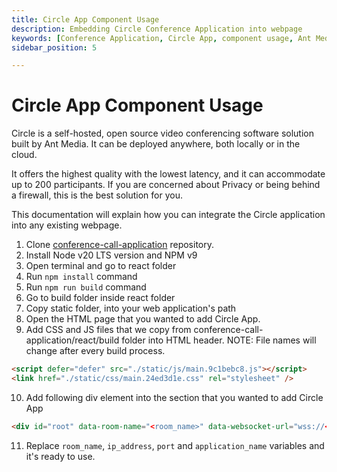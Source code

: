 ```yaml
---
title: Circle App Component Usage 
description: Embedding Circle Conference Application into webpage
keywords: [Conference Application, Circle App, component usage, Ant Media Server Documentation, Ant Media Server Tutorials]
sidebar_position: 5

---
```


# Circle App Component Usage

Circle is a self-hosted, open source video conferencing software solution built by Ant Media.  It can be deployed anywhere, both locally or in the cloud. 

It offers the highest quality with the lowest latency, and it can accommodate up to 200 participants. If you are concerned about Privacy or being behind a firewall, this is the best solution for you.

This documentation will explain how you can integrate the Circle application into any existing webpage.



1. Clone [conference-call-application](https://github.com/ant-media/conference-call-application) repository.
2. Install Node v20 LTS version and NPM v9
3. Open terminal and go to react folder 
4. Run ```npm install``` command
5. Run ```npm run build``` command
6. Go to build folder inside react folder
7. Copy static folder, into your web application's path
8. Open the HTML page that you wanted to add Circle App.
9. Add CSS and JS files that we copy from conference-call-application/react/build folder into HTML header. NOTE: File names will change after every build process.

```html
<script defer="defer" src="./static/js/main.9c1bebc8.js"></script>
<link href="./static/css/main.24ed3d1e.css" rel="stylesheet" />
```

10. Add following div element into the section that you wanted to add Circle App

```html
<div id="root" data-room-name="<room_name>" data-websocket-url="wss://<ip_address>:<port>/<application_name>/websocket" style="background-color: #001D1A; box-sizing: border-box; height: 480; width: 640; position: relative;"></div>
```

11. Replace `room_name`, `ip_address`, `port` and `application_name` variables and it's ready to use.
